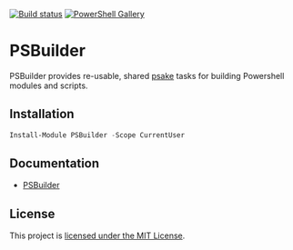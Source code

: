 [![Build status](https://ci.appveyor.com/api/projects/status/s9gs5px842ypg2b9?svg=true)](https://ci.appveyor.com/project/finarfin/psbuilder)
[![PowerShell Gallery](https://img.shields.io/powershellgallery/dt/PSBuilder.svg)](https://www.powershellgallery.com/packages/PSBuilder)

# PSBuilder

PSBuilder provides re-usable, shared [psake](https://github.com/psake/psake) tasks for building Powershell modules and scripts.

## Installation

```PowerShell
Install-Module PSBuilder -Scope CurrentUser
```

## Documentation
- [PSBuilder](docs/PSBuilder.md)

## License
This project is [licensed under the MIT License](LICENSE).
